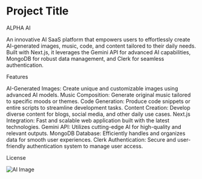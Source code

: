 # Project Title

ALPHA AI

An innovative AI SaaS platform that empowers users to effortlessly create AI-generated images, music, code, and content tailored to their daily needs. Built with Next.js, it leverages the Gemini API for advanced AI capabilities, MongoDB for robust data management, and Clerk for seamless authentication.

Features

AI-Generated Images: Create unique and customizable images using advanced AI models.
Music Composition: Generate original music tailored to specific moods or themes.
Code Generation: Produce code snippets or entire scripts to streamline development tasks.
Content Creation: Develop diverse content for blogs, social media, and other daily use cases.
Next.js Integration: Fast and scalable web application built with the latest technologies.
Gemini API: Utilizes cutting-edge AI for high-quality and relevant outputs.
MongoDB Database: Efficiently handles and organizes data for smooth user experiences.
Clerk Authentication: Secure and user-friendly authentication system to manage user access.

License

![AI Image](aiimage.png)
